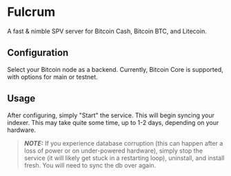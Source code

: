 # Fulcrum
A fast & nimble SPV server for Bitcoin Cash, Bitcoin BTC, and Litecoin.

## Configuration
Select your Bitcoin node as a backend.  Currently, Bitcoin Core is supported, with options for main or testnet.

## Usage
After configuring, simply "Start" the service.  This will begin syncing your indexer.  This may take quite some time, up to 1-2 days, depending on your hardware.

> **_NOTE:_**  If you experience database corruption (this can happen after a loss of power or on under-powered hardware), simply stop the service (it will likely get stuck in a restarting loop), uninstall, and install fresh.  You will need to sync the db over again.
